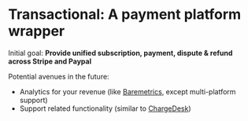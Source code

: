 # Transactional: A payment platform wrapper

Initial goal: __Provide unified subscription, payment, dispute & refund across Stripe and Paypal__

Potential avenues in the future:
- Analytics for your revenue (like [Baremetrics](http://baremetrics.com), except multi-platform support)
- Support related functionality (similar to [ChargeDesk](https://chargedesk.com/))

